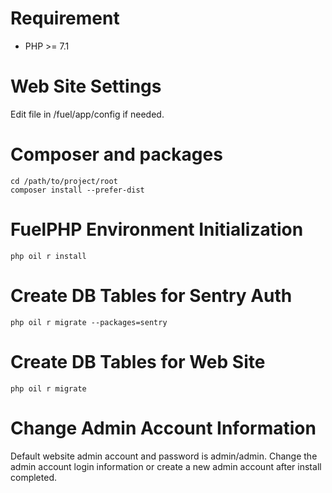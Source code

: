 # Requirement

- PHP >= 7.1

# Web Site Settings

Edit file in /fuel/app/config if needed.

# Composer and packages

    cd /path/to/project/root
    composer install --prefer-dist

# FuelPHP Environment Initialization

    php oil r install


# Create DB Tables for Sentry Auth

    php oil r migrate --packages=sentry


# Create DB Tables for Web Site

    php oil r migrate


# Change Admin Account Information

Default website admin account and password is admin/admin. Change the admin account login information or create a new admin account after install completed.


